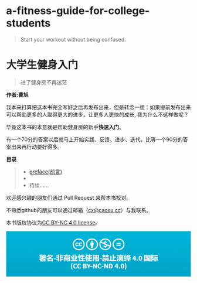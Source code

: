 # a-fitness-guide-for-college-students

> Start your workout without being  confused.

# 大学生健身入门

> 进了健身房不再迷茫

**作者:曹旭**

我本来打算把这本书完全写好之后再发布出来，但是转念一想：如果提前发布出来可以帮助更多的人取得更大的进步，让更多人更快的成长, 我为什么不这样做呢？

毕竟这本书的本意就是帮助健身房的新手**快速入门**。

有一个70分的答案以后就马上开始实践、反馈、进步、迭代，比等一个90分的答案出来再行动要好得多。  

**目录**

>* [preface(前言)](https://github.com/caoxuCarlos/A-Fitness-Guide-for-College-Students/blob/master/markdowns/preface.md)
>* 
>* 待续......

欢迎感兴趣的朋友们通过 Pull Request 来帮本书校对。

不熟悉github的朋友可以通过邮箱（cx@caoxu.cc）与我联系。

本书版权协议为[CC BY-NC 4.0 license](http://creativecommons.org/licenses/by-nc-nd/4.0/)。

![](https://github.com/caoxuCarlos/a-fitness-guide-for-college-students/blob/master/images/copyright01.png?raw=true)
